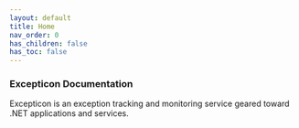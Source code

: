 ```yaml
---
layout: default
title: Home
nav_order: 0
has_children: false
has_toc: false
---
```


### Excepticon Documentation

Excepticon is an exception tracking and monitoring service geared toward .NET applications and services.


